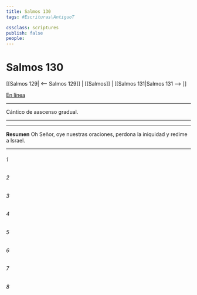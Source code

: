 ```yaml
---
title: Salmos 130
tags: #Escrituras\AntiguoT

cssclass: scriptures
publish: false
people:
---
```


# Salmos 130
[[Salmos 129| <-- Salmos 129]] | [[Salmos]] | [[Salmos 131|Salmos 131 --> ]]

[En línea](https://churchofjesuschrist.org/study/scriptures/ot/ps/130?lang=spa)

---
Cántico de aascenso gradual.

---

---
__Resumen__
Oh Señor, oye nuestras oraciones, perdona la iniquidad y redime a Israel.

---
###### 1 


###### 2 


###### 3 


###### 4 


###### 5 


###### 6 


###### 7 


###### 8 


